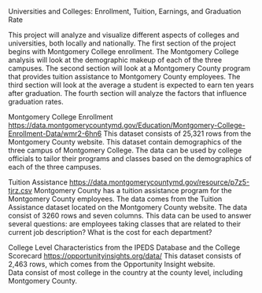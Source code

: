Universities and Colleges: Enrollment, Tuition, Earnings, and Graduation Rate

This project will analyze and visualize different aspects of colleges and universities, both locally and nationally.  The first section of the project begins with Montgomery College enrollment.  The Montgomery College analysis will look at the demographic makeup of each of the three campuses.  The second section will look at a  Montgomery County program that provides tuition assistance to Montgomery County employees.  The third section will look at the average a student is expected to earn ten years after graduation.  The fourth section will analyze the factors that influence graduation rates.

Montgomery College Enrollment
https://data.montgomerycountymd.gov/Education/Montgomery-College-Enrollment-Data/wmr2-6hn6
	This dataset consists of 25,321 rows from the Montgomery County website.  This dataset contain demographics of the three campus of Montgomery College.  The data can be used by college officials to tailor their programs and classes based on the demographics of each of the three campuses.

Tuition Assistance
https://data.montgomerycountymd.gov/resource/p7z5-tjrz.csv
	Montgomery County has a tuition assistance program for the Montgomery County employees.  The data comes from the Tuition Assistance dataset located on the Montgomery County website.  The data consist of 3260 rows and seven columns.  This data can be used to answer several questions: are employees taking classes that are related to their current job description?  What is the cost for each department?   

College Level Characteristics from the IPEDS Database and the College Scorecard
https://opportunityinsights.org/data/
	This dataset consists of 2,463 rows, which comes from the Opportunity Insight website.  
Data consist of most college in the country at the county level, including Montgomery County.  
